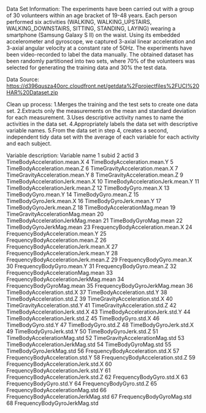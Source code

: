 Data Set Information:
The experiments have been carried out with a group of 30 volunteers within an age bracket of 19-48 years. Each person performed six activities (WALKING, WALKING_UPSTAIRS, WALKING_DOWNSTAIRS, SITTING, STANDING, LAYING) wearing a smartphone (Samsung Galaxy S II) on the waist. Using its embedded accelerometer and gyroscope, we captured 3-axial linear acceleration and 3-axial angular velocity at a constant rate of 50Hz. The experiments have been video-recorded to label the data manually. The obtained dataset has been randomly partitioned into two sets, where 70% of the volunteers was selected for generating the training data and 30% the test data. 

Data Source:
https://d396qusza40orc.cloudfront.net/getdata%2Fprojectfiles%2FUCI%20HAR%20Dataset.zip

Clean up process:
1.Merges the training and the test sets to create one data set.
2.Extracts only the measurements on the mean and standard deviation for each measurement.
3.Uses descriptive activity names to name the activities in the data set.
4.Appropriately labels the data set with descriptive variable names.
5.From the data set in step 4, creates a second, independent tidy data set with the average of each variable for each activity and each subject.

Variable description:
	Variable name
1	subid
2	actid
3	TimeBodyAcceleration.mean.X
4	TimeBodyAcceleration.mean.Y
5	TimeBodyAcceleration.mean.Z
6	TimeGravityAcceleration.mean.X
7	TimeGravityAcceleration.mean.Y
8	TimeGravityAcceleration.mean.Z
9	TimeBodyAccelerationJerk.mean.X
10	TimeBodyAccelerationJerk.mean.Y
11	TimeBodyAccelerationJerk.mean.Z
12	TimeBodyGyro.mean.X
13	TimeBodyGyro.mean.Y
14	TimeBodyGyro.mean.Z
15	TimeBodyGyroJerk.mean.X
16	TimeBodyGyroJerk.mean.Y
17	TimeBodyGyroJerk.mean.Z
18	TimeBodyAccelerationMag.mean
19	TimeGravityAccelerationMag.mean
20	TimeBodyAccelerationJerkMag.mean
21	TimeBodyGyroMag.mean
22	TimeBodyGyroJerkMag.mean
23	FrequencyBodyAcceleration.mean.X
24	FrequencyBodyAcceleration.mean.Y
25	FrequencyBodyAcceleration.mean.Z
26	FrequencyBodyAccelerationJerk.mean.X
27	FrequencyBodyAccelerationJerk.mean.Y
28	FrequencyBodyAccelerationJerk.mean.Z
29	FrequencyBodyGyro.mean.X
30	FrequencyBodyGyro.mean.Y
31	FrequencyBodyGyro.mean.Z
32	FrequencyBodyAccelerationMag.mean
33	FrequencyBodyAccelerationJerkMag.mean
34	FrequencyBodyGyroMag.mean
35	FrequencyBodyGyroJerkMag.mean
36	TimeBodyAcceleration.std.X
37	TimeBodyAcceleration.std.Y
38	TimeBodyAcceleration.std.Z
39	TimeGravityAcceleration.std.X
40	TimeGravityAcceleration.std.Y
41	TimeGravityAcceleration.std.Z
42	TimeBodyAccelerationJerk.std.X
43	TimeBodyAccelerationJerk.std.Y
44	TimeBodyAccelerationJerk.std.Z
45	TimeBodyGyro.std.X
46	TimeBodyGyro.std.Y
47	TimeBodyGyro.std.Z
48	TimeBodyGyroJerk.std.X
49	TimeBodyGyroJerk.std.Y
50	TimeBodyGyroJerk.std.Z
51	TimeBodyAccelerationMag.std
52	TimeGravityAccelerationMag.std
53	TimeBodyAccelerationJerkMag.std
54	TimeBodyGyroMag.std
55	TimeBodyGyroJerkMag.std
56	FrequencyBodyAcceleration.std.X
57	FrequencyBodyAcceleration.std.Y
58	FrequencyBodyAcceleration.std.Z
59	FrequencyBodyAccelerationJerk.std.X
60	FrequencyBodyAccelerationJerk.std.Y
61	FrequencyBodyAccelerationJerk.std.Z
62	FrequencyBodyGyro.std.X
63	FrequencyBodyGyro.std.Y
64	FrequencyBodyGyro.std.Z
65	FrequencyBodyAccelerationMag.std
66	FrequencyBodyAccelerationJerkMag.std
67	FrequencyBodyGyroMag.std
68	FrequencyBodyGyroJerkMag.std
